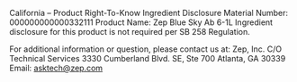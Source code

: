  
 
 
California – Product Right-To-Know Ingredient Disclosure 
Material Number: 000000000000332111 
Product Name: Zep Blue Sky Ab 6-1L 
Ingredient disclosure for this product is not required per SB 258 Regulation. 
 
For additional information or question, please contact us at: 
Zep, Inc. 
C/O Technical Services 
3330 Cumberland Blvd. SE, Ste 700 
Atlanta, GA 30339 
Email: asktech@zep.com 
 
 
 
 
